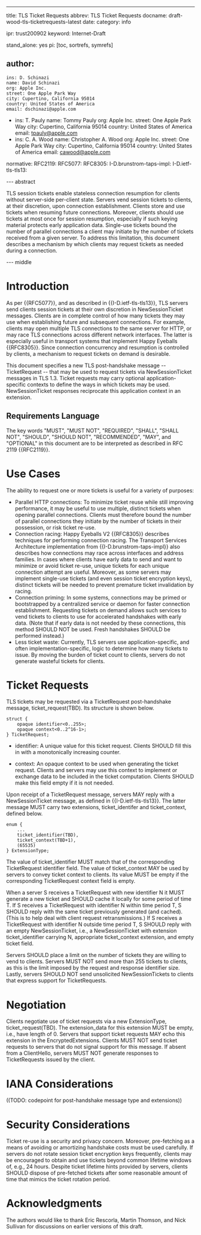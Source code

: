 ---
title: TLS Ticket Requests
abbrev: TLS Ticket Requests
docname: draft-wood-tls-ticketrequests-latest
date:
category: info

ipr: trust200902
keyword: Internet-Draft

stand_alone: yes
pi: [toc, sortrefs, symrefs]

author:
  -
    ins: D. Schinazi
    name: David Schinazi
    org: Apple Inc.
    street: One Apple Park Way
    city: Cupertino, California 95014
    country: United States of America
    email: dschinazi@apple.com
  -
    ins: T. Pauly
    name: Tommy Pauly
    org: Apple Inc.
    street: One Apple Park Way
    city: Cupertino, California 95014
    country: United States of America
    email: tpauly@apple.com
  -
    ins: C. A. Wood
    name: Christopher A. Wood
    org: Apple Inc.
    street: One Apple Park Way
    city: Cupertino, California 95014
    country: United States of America
    email: cawood@apple.com

normative:
  RFC2119:
  RFC5077:
  RFC8305:
  I-D.brunstrom-taps-impl:
  I-D.ietf-tls-tls13:

--- abstract

TLS session tickets enable stateless connection resumption for clients without
server-side per-client state. Servers vend session tickets to clients, at their 
discretion, upon connection establishment. Clients store and use tickets when 
resuming future connections. Moreover, clients should use tickets at most once for
session resumption, especially if such keying material protects early application 
data. Single-use tickets bound the number of parallel connections a client
may initiate by the number of tickets received from a given server. To address
this limitation, this document describes a mechanism by which clients may request 
tickets as needed during a connection.

--- middle

# Introduction

As per {{RFC5077}}, and as described in {{I-D.ietf-tls-tls13}}, 
TLS servers send clients session tickets at their own discretion in NewSessionTicket messages. 
Clients are in complete control of how many tickets they may use when establishing 
future and subsequent connections. For example, clients may open multiple TLS connections to the same server
for HTTP, or may race TLS connections across different network interfaces. 
The latter is especially useful in transport systems that implement Happy Eyeballs {{RFC8305}}.
Since connection concurrency and resumption is controlled by clients, a mechanism to request 
tickets on demand is desirable. 

This document specifies a new TLS post-handshake message -- TicketRequest -- 
that may be used to request tickets via NewSessionTicket messages in TLS 1.3. 
Ticket requests may carry optional application-specific contexts to define the ways in 
which tickets may be used. NewSessionTicket responses reciprocate this application 
context in an extension. 

## Requirements Language

The key words "MUST", "MUST NOT", "REQUIRED", "SHALL", "SHALL NOT",
"SHOULD", "SHOULD NOT", "RECOMMENDED", "MAY", and "OPTIONAL" in this
document are to be interpreted as described in RFC 2119 {{RFC2119}}.

# Use Cases

The ability to request one or more tickets is useful for a variety of purposes:

- Parallel HTTP connections: To minimize ticket reuse while still improving performance, it may
be useful to use multiple, distinct tickets when opening parallel connections. Clients must 
therefore bound the number of parallel connections they initiate by the number of tickets
in their possession, or risk ticket re-use.
- Connection racing: Happy Eyeballs V2 {{RFC8305}} describes techniques for performing connection
racing. The Transport Services Architecture implementation from {{I-D.brunstrom-taps-impl}} also describes how 
connections may race across interfaces and address families. In cases where clients have early
data to send and want to minimize or avoid ticket re-use, unique tickets for each unique
connection attempt are useful. Moreover, as some servers may implement single-use tickets (and even
session ticket encryption keys), distinct tickets will be needed to prevent premature ticket 
invalidation by racing.
- Connection priming: In some systems, connections may be primed or bootstrapped by a centralized
service or daemon for faster connection establishment. Requesting tickets on demand allows such
services to vend tickets to clients to use for accelerated handshakes with early data. (Note that
if early data is not needed by these connections, this method SHOULD NOT be used. Fresh handshakes
SHOULD be performed instead.)
- Less ticket waste: Currently, TLS servers use application-specific, and often implementation-specific,
logic to determine how many tickets to issue. By moving the burden of ticket count to clients,
servers do not generate wasteful tickets for clients.

# Ticket Requests

TLS tickets may be requested via a TicketRequest post-handshake message, ticket_request(TBD). 
Its structure is shown below.

~~~
struct {
    opaque identifier<0..255>;
    opaque context<0..2^16-1>;
} TicketRequest;
~~~

- identifier: A unique value for this ticket request. Clients SHOULD fill this in with
a monotonically increasing counter.

- context: An opaque context to be used when generating the ticket request.
Clients and servers may use this context to implement or exchange data to be included in the
ticket computation. Clients SHOULD make this field empty if it is not needed.

Upon receipt of a TicketRequest message, servers MAY reply with a NewSessionTicket message,
as defined in {{I-D.ietf-tls-tls13}}. The latter message MUST carry two extensions, 
ticket_identifer and ticket_context, defined below.

~~~
enum {
    ...
    ticket_identifier(TBD),
    ticket_context(TBD+1),
    (65535)
} ExtensionType;
~~~

The value of ticket_identifier MUST match that of the corresponding TicketRequest identifier
field. The value of ticket_context MAY be used by servers to convey ticket context
to clients. Its value MUST be empty if the corresponding TicketRequest context field is empty.

When a server S receives a TicketRequest with new identifier N it MUST generate a new ticket and SHOULD
cache it locally for some period of time T. If S receives a TicketRequest with identifier N
within time period T, S SHOULD reply with the same ticket previously generated (and cached). 
(This is to help deal with client request retransmissions.) If S receives a TicketRequest with identifier 
N outside time period T, S SHOULD reply with an empty NewSessionTicket, i.e., a NewSessionTicket 
with extension ticket_identifier carrying N, appropriate ticket_context extension, and empty ticket 
field.

Servers SHOULD place a limit on the number of tickets they are willing to vend to clients. Servers
MUST NOT send more than 255 tickets to clients, as this is the limit imposed by the request and 
response identifier size. Lastly, servers SHOULD NOT send unsolicited NewSessionTickets to clients 
that express support for TicketRequests.

<!-- TicketRequest messages MUST NOT be sent until after the TLS handshake is complete.  -->
<!-- As handshake messages, these MUST be added to the handshake transcript. -->

# Negotiation 

Clients negotiate use of ticket requests via a new ExtensionType, ticket_request(TBD). 
The extension_data for this extension MUST be empty, i.e., have length of 0. Servers that support ticket 
requests MAY echo this extension in the EncryptedExtensions. Clients MUST NOT send ticket requests to servers
that do not signal support for this message. If absent from a ClientHello, servers MUST NOT generate 
responses to TicketRequests issued by the client.

# IANA Considerations

((TODO: codepoint for post-handshake message type and extensions))

# Security Considerations

Ticket re-use is a security and privacy concern. Moreover, pre-fetching as a means of
avoiding or amortizing handshake costs must be used carefully. If servers
do not rotate session ticket encryption keys frequently, clients may be encouraged to obtain
and use tickets beyond common lifetime windows of, e.g., 24 hours. Despite ticket lifetime
hints provided by servers, clients SHOULD dispose of pre-fetched tickets after some reasonable
amount of time that mimics the ticket rotation period. 

# Acknowledgments

The authors would like to thank Eric Rescorla, Martin Thomson, and Nick Sullivan for 
discussions on earlier versions of this draft.
